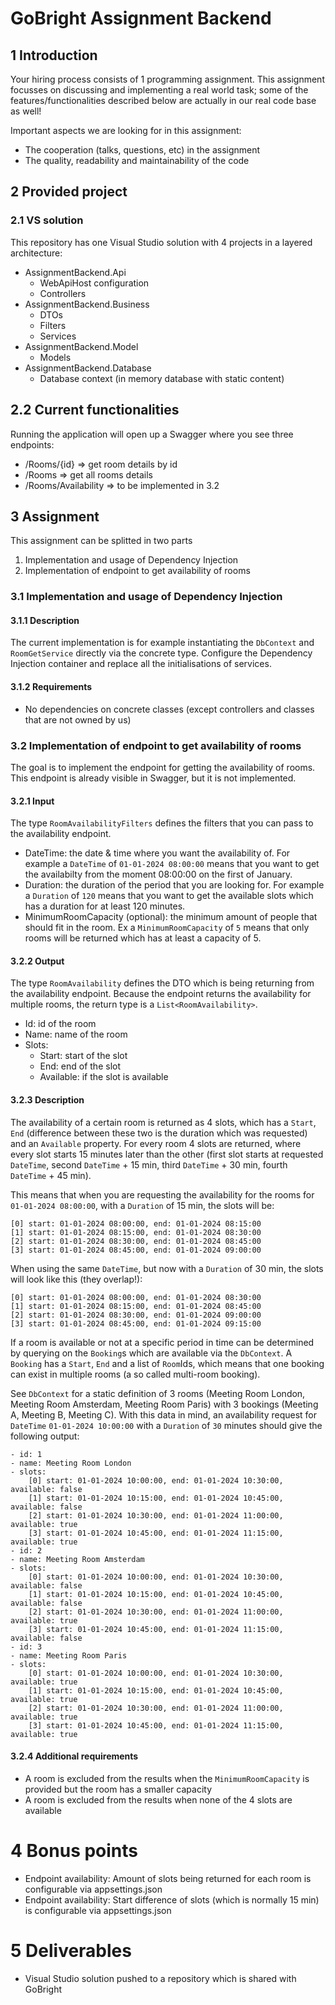 # GoBright Assignment Backend

## 1 Introduction
Your hiring process consists of 1 programming assignment. This assignment focusses on discussing and implementing a real world task; some of the features/functionalities described below are actually in our real code base as well!

Important aspects we are looking for in this assignment:

- The cooperation (talks, questions, etc) in the assignment
- The quality, readability and maintainability of the code

## 2 Provided project

### 2.1 VS solution
This repository has one Visual Studio solution with 4 projects in a layered architecture:

- AssignmentBackend.Api
    - WebApiHost configuration
    - Controllers
- AssignmentBackend.Business
    - DTOs
    - Filters
    - Services
- AssignmentBackend.Model
    - Models
- AssignmentBackend.Database
    - Database context (in memory database with static content)

## 2.2 Current functionalities
Running the application will open up a Swagger where you see three endpoints:

- /Rooms/{id} => get room details by id
- /Rooms => get all rooms details
- /Rooms/Availability => to be implemented in 3.2

## 3 Assignment
This assignment can be splitted in two parts

1. Implementation and usage of Dependency Injection
2. Implementation of endpoint to get availability of rooms

### 3.1 Implementation and usage of Dependency Injection
#### 3.1.1 Description
The current implementation is for example instantiating the `DbContext` and `RoomGetService` directly via the concrete type. Configure the Dependency Injection container and replace all the initialisations of services.

#### 3.1.2 Requirements
- No dependencies on concrete classes (except controllers and classes that are not owned by us)

### 3.2 Implementation of endpoint to get availability of rooms
The goal is to implement the endpoint for getting the availability of rooms. This endpoint is already visible in Swagger, but it is not implemented. 

#### 3.2.1 Input
The type `RoomAvailabilityFilters` defines the filters that you can pass to the availability endpoint.

- DateTime: the date & time where you want the availability of. For example a `DateTime` of `01-01-2024 08:00:00` means that you want to get the availabilty from the moment 08:00:00 on the first of January.
- Duration: the duration of the period that you are looking for. For example a `Duration` of `120` means that you want to get the available slots which has a duration for at least 120 minutes.
- MinimumRoomCapacity (optional): the minimum amount of people that should fit in the room. Ex a `MinimumRoomCapacity` of `5` means that only rooms will be returned which has at least a capacity of 5.

#### 3.2.2 Output
The type `RoomAvailability` defines the DTO which is being returning from the availability endpoint. Because the endpoint returns the availability for multiple rooms, the return type is a `List<RoomAvailability>`.

- Id: id of the room
- Name: name of the room
- Slots:
    - Start: start of the slot
    - End: end of the slot
    - Available: if the slot is available

#### 3.2.3 Description
The availability of a certain room is returned as 4 slots, which has a `Start`, `End` (difference between these two is the duration which was requested) and an `Available` property. For every room 4 slots are returned, where every slot starts 15 minutes later than the other (first slot starts at requested `DateTime`, second `DateTime` + 15 min, third `DateTime` + 30 min, fourth `DateTime` + 45 min). 

This means that when you are requesting the availability for the rooms for `01-01-2024 08:00:00`, with a `Duration` of 15 min, the slots will be:
```
[0] start: 01-01-2024 08:00:00, end: 01-01-2024 08:15:00
[1] start: 01-01-2024 08:15:00, end: 01-01-2024 08:30:00
[2] start: 01-01-2024 08:30:00, end: 01-01-2024 08:45:00
[3] start: 01-01-2024 08:45:00, end: 01-01-2024 09:00:00
```

When using the same `DateTime`, but now with a `Duration` of 30 min, the slots will look like this (they overlap!):
```
[0] start: 01-01-2024 08:00:00, end: 01-01-2024 08:30:00
[1] start: 01-01-2024 08:15:00, end: 01-01-2024 08:45:00
[2] start: 01-01-2024 08:30:00, end: 01-01-2024 09:00:00
[3] start: 01-01-2024 08:45:00, end: 01-01-2024 09:15:00
```

If a room is available or not at a specific period in time can be determined by querying on the `Booking`s which are available via the `DbContext`. A `Booking` has a `Start`, `End` and a list of `Room`Ids, which means that one booking can exist in multiple rooms (a so called multi-room booking). 

See `DbContext` for a static definition of 3 rooms (Meeting Room London, Meeting Room Amsterdam, Meeting Room Paris) with 3 bookings (Meeting A, Meeting B, Meeting C). With this data in mind, an availability request for `DateTime` `01-01-2024 10:00:00` with a `Duration` of `30` minutes should give the following output:
```
- id: 1
- name: Meeting Room London
- slots:
    [0] start: 01-01-2024 10:00:00, end: 01-01-2024 10:30:00, available: false
    [1] start: 01-01-2024 10:15:00, end: 01-01-2024 10:45:00, available: false
    [2] start: 01-01-2024 10:30:00, end: 01-01-2024 11:00:00, available: true
    [3] start: 01-01-2024 10:45:00, end: 01-01-2024 11:15:00, available: true
- id: 2
- name: Meeting Room Amsterdam
- slots:
    [0] start: 01-01-2024 10:00:00, end: 01-01-2024 10:30:00, available: false
    [1] start: 01-01-2024 10:15:00, end: 01-01-2024 10:45:00, available: false
    [2] start: 01-01-2024 10:30:00, end: 01-01-2024 11:00:00, available: true
    [3] start: 01-01-2024 10:45:00, end: 01-01-2024 11:15:00, available: false
- id: 3
- name: Meeting Room Paris
- slots:
    [0] start: 01-01-2024 10:00:00, end: 01-01-2024 10:30:00, available: true
    [1] start: 01-01-2024 10:15:00, end: 01-01-2024 10:45:00, available: true
    [2] start: 01-01-2024 10:30:00, end: 01-01-2024 11:00:00, available: true
    [3] start: 01-01-2024 10:45:00, end: 01-01-2024 11:15:00, available: true
```

#### 3.2.4 Additional requirements

- A room is excluded from the results when the `MinimumRoomCapacity` is provided but the room has a smaller capacity
- A room is excluded from the results when none of the 4 slots are available

# 4 Bonus points

- Endpoint availability: Amount of slots being returned for each room is configurable via appsettings.json
- Endpoint availability: Start difference of slots (which is normally 15 min) is configurable via appsettings.json

# 5 Deliverables

- Visual Studio solution pushed to a repository which is shared with GoBright